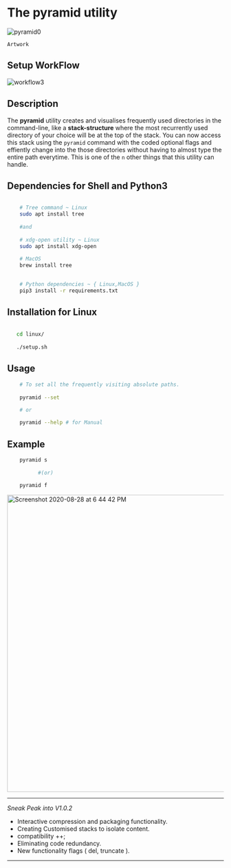 # The pyramid utility

![pyramid0](https://user-images.githubusercontent.com/45916202/91566881-e61d4980-e961-11ea-8ad2-5800327af3bd.jpg)

```Artwork```


## Setup WorkFlow


![workflow3](https://user-images.githubusercontent.com/45916202/91566468-5b3c4f00-e961-11ea-95de-97a188ce47f2.jpg)




## Description

The **pyramid** utility creates  and visualises 
frequently used directories in the command-line, like a **stack-structure** where the most recurrently used directory of your choice will be at the top of the stack. You can now access this stack using the ```pyramid``` command with the coded optional flags and effiently change into the 
those directories without having to almost type the entire path everytime. 
This is one of the `n` other things that this utility can handle.


## Dependencies for Shell and Python3

```bash

    # Tree command ~ Linux
    sudo apt install tree 
    
    #and 
    
    # xdg-open utility ~ Linux
    sudo apt install xdg-open
   
    # MacOS
    brew install tree

    
    # Python dependencies ~ { Linux,MacOS }
    pip3 install -r requirements.txt


```
    
## Installation for Linux
```bash
   
   cd linux/
   
   ./setup.sh

```
    


## Usage

```bash
    # To set all the frequently visiting absolute paths.
    
    pyramid --set 
    
    # or 

    pyramid --help # for Manual

```

## Example

```bash
    pyramid s  
    
          #(or)
          
    pyramid f
```
<img width="690" alt="Screenshot 2020-08-28 at 6 44 42 PM" src="https://user-images.githubusercontent.com/45916202/91566648-9b033680-e961-11ea-8299-fded25ebdaf5.png">



*** 

_Sneak Peak into V1.0.2_ 

* Interactive compression and packaging functionality.
* Creating Customised stacks to isolate content.
* compatibility ++;
* Eliminating code redundancy.
* New functionality flags ( del, truncate ).



***
